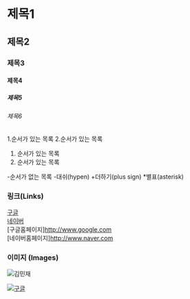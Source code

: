 # 제목1

## 제목2

### 제목3

#### 제목4

##### 제목5

###### 제목6

1.순서가 있는 목록
2.순서가 있는 목록
  1. 순서가 있는 목록
  2. 순서가 있는 목록

-순서가 없는 목록
 -대쉬(hypen)
 +더하기(plus sign)
 *별표(asterisk)

### 링크(Links)
[구글](http://www.google.com)   
[네이버](http://www.naver.com)   
[구글홈페이지]<http://www.google.com>   
[네이버홈페이지]<http://www.naver.com>   
  
### 이미지 (Images)
![김민재](https://i.namu.wiki/i/g4kC_aa8qNTg0fyZrcxo7wgj22UVkUBpTkKOFlC_zf92aSfM64ESg1r1x1pu0gIjP3PVLtOSJEwHpl4XXzrSsw.webp)

[![구글](https://www.google.com/images/branding/googlelogo/1x/googlelogo_color_272x92dp.png)](http://www.google.com)
